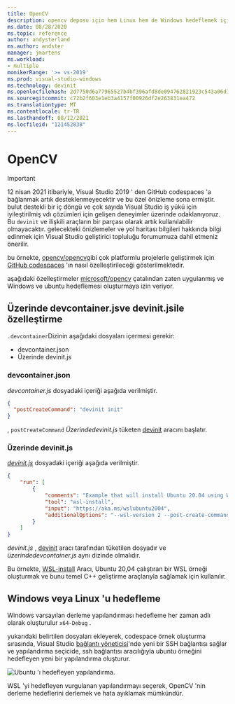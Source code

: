 ```yaml
---
title: OpenCV
description: opencv deposu için hem Linux hem de Windows hedeflemek için devinit kullanan örnek özelleştirme.
ms.date: 08/28/2020
ms.topic: reference
author: andysterland
ms.author: andster
manager: jmartens
ms.workload:
- multiple
monikerRange: '>= vs-2019'
ms.prod: visual-studio-windows
ms.technology: devinit
ms.openlocfilehash: 2d7750d6a77965527b4bf396afd8de094762821923c543a06d184509c238b205
ms.sourcegitcommit: c72b2f603e1eb3a4157f00926df2e263831ea472
ms.translationtype: MT
ms.contentlocale: tr-TR
ms.lasthandoff: 08/12/2021
ms.locfileid: "121452838"
---
```

# <a name="opencv"></a>OpenCV

> [!IMPORTANT]
> 12 nisan 2021 itibariyle, Visual Studio 2019 ' den GitHub codespaces 'a bağlanmak artık desteklenmeyecektir ve bu özel önizleme sona ermiştir. bulut destekli bir iç döngü ve çok sayıda Visual Studio iş yükü için iyileştirilmiş vdı çözümleri için gelişen deneyimler üzerinde odaklanıyoruz. Bu `devinit` ve ilişkili araçların bir parçası olarak artık kullanılabilir olmayacaktır. gelecekteki önizlemeler ve yol haritası bilgileri hakkında bilgi edinmek için Visual Studio geliştirici topluluğu forumumuza dahil etmeniz önerilir.

bu örnekte, [opencv/opencv](https://github.com/opencv/opencv)gibi çok platformlu projelerle geliştirmek için [GitHub codespaces](https://github.com/features/codespaces) 'ın nasıl özelleştirileceği gösterilmektedir.

aşağıdaki özelleştirmeler [microsoft/opencv](https://github.com/microsoft/opencv) çatalından zaten uygulanmış ve Windows ve ubuntu hedeflemesi oluşturmaya izin veriyor.

## <a name="customization-with-devcontainerjson-and-devinitjson"></a>Üzerinde devcontainer.jsve devinit.jsile özelleştirme

`.devcontainer`Dizinin aşağıdaki dosyaları içermesi gerekir:

* devcontainer.json
* Üzerinde devinit.js

### <a name="devcontainerjson"></a>devcontainer.json

_devcontainer.js_ dosyadaki içeriği aşağıda verilmiştir.

```json
{
  "postCreateCommand": "devinit init"
}
```

, `postCreateCommand` _Üzerindedevinit.js_ tüketen [devinit](devinit-and-codespaces.md) aracını başlatır.

### <a name="devinitjson"></a>Üzerinde devinit.js

[_devinit.js_](devinit-json.md) dosyadaki içeriği aşağıda verilmiştir.

```json
{
    "run": [
        {
            "comments": "Example that will install Ubuntu 20.04 using WSL2, and configure it with various packages useful for C++ development.",
            "tool": "wsl-install",
            "input": "https://aka.ms/wslubuntu2004",
            "additionalOptions": "--wsl-version 2 --post-create-command 'apt-get update && apt-get install g++ gcc g++-9 gcc-9 cmake gdb ninja-build zip rsync -y'"
        }
    ]
}
```

_devinit.js_ , [devinit](devinit-and-codespaces.md) aracı tarafından tüketilen dosyadır ve _üzerindedevcontainer.js_ aynı dizinde olmalıdır.

Bu örnekte, [WSL-install](tool-wsl-install.md) Aracı, Ubuntu 20,04 çalıştıran bir WSL örneği oluşturmak ve bunu temel C++ geliştirme araçlarıyla sağlamak için kullanılır.
## <a name="targeting-windows-or-linux"></a>Windows veya Linux 'u hedefleme

Windows varsayılan derleme yapılandırması hedefleme her zaman adlı olarak oluşturulur `x64-Debug` .

yukarıdaki belirtilen dosyaları ekleyerek, codespace örnek oluşturma sırasında, Visual Studio [bağlantı yöneticisi](/cpp/linux/connect-to-your-remote-linux-computer)'nde yeni bir SSH bağlantısı sağlar ve yapılandırma seçicide, ssh bağlantısı aracılığıyla ubuntu örneğini hedefleyen yeni bir yapılandırma oluşturur.

![Ubuntu 'ı hedefleyen yapılandırma](media/wsl-ssh-linux-configuration.png).

WSL 'yi hedefleyen vurgulanan yapılandırmayı seçerek, OpenCV 'nin derleme hedeflerini derlemek ve hata ayıklamak mümkündür.
